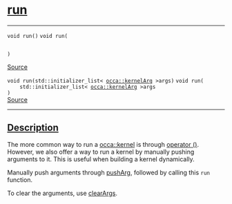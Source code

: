 
<h1 id="run">
 <a href="#/api/kernel/run" class="anchor">
   <span>run</span>
  </a>
</h1>

<div class="signature">

<hr>

  <div class="definition-container">
    <div class="definition">
      <code class="desktop-only"><span class="token keyword">void</span> run()</code>
      <code class="mobile-only"><span class="token keyword">void</span> run(
    
)</code>
      <div class="flex-spacing"></div>
      <a href="https://github.com/libocca/occa/blob/22da1992/include/occa/core/kernel.hpp#L277" target="_blank">Source</a>
    </div>
    
  </div>

  <div class="definition-container">
    <div class="definition">
      <code class="desktop-only"><span class="token keyword">void</span> run(<span class="token keyword">std::initializer_list<</span> <a href="#/api/kernelArg">occa::kernelArg</a> >args)</code>
      <code class="mobile-only"><span class="token keyword">void</span> run(
    <span class="token keyword">std::initializer_list<</span> <a href="#/api/kernelArg">occa::kernelArg</a> >args
)</code>
      <div class="flex-spacing"></div>
      <a href="https://github.com/libocca/occa/blob/22da1992/include/occa/core/kernel.hpp#L282" target="_blank">Source</a>
    </div>
    
  </div>

  <hr>
</div>


<h2 id="description">
 <a href="#/api/kernel/run?id=description" class="anchor">
   <span>Description</span>
  </a>
</h2>

The more common way to run a [occa::kernel](/api/kernel/) is through [operator ()](/api/kernel/operator_parentheses).
However, we also offer a way to run a kernel by manually pushing arguments to it.
This is useful when building a kernel dynamically.

Manually push arguments through [pushArg](/api/kernel/pushArg), followed by calling this `run` function.

To clear the arguments, use [clearArgs](/api/kernel/clearArgs).
